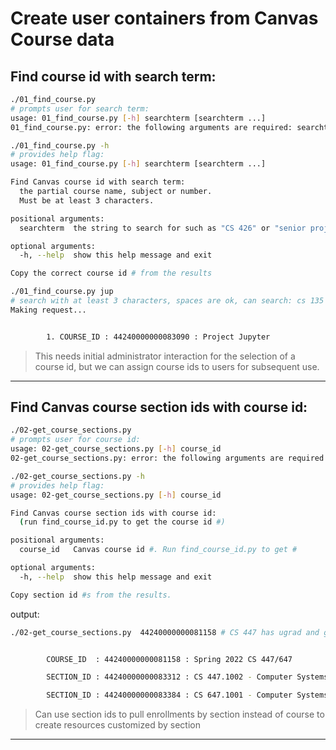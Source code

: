 
# Create user containers from Canvas Course data

## Find course id with search term: 
```bash
./01_find_course.py
# prompts user for search term: 
usage: 01_find_course.py [-h] searchterm [searchterm ...]
01_find_course.py: error: the following arguments are required: searchterm
```
```bash
./01_find_course.py -h
# provides help flag: 
usage: 01_find_course.py [-h] searchterm [searchterm ...]

Find Canvas course id with search term:
  the partial course name, subject or number.
  Must be at least 3 characters.

positional arguments:
  searchterm  the string to search for such as "CS 426" or "senior projects"

optional arguments:
  -h, --help  show this help message and exit

Copy the correct course id # from the results
```
```bash
./01_find_course.py jup
# search with at least 3 characters, spaces are ok, can search: cs 135
Making request...


        1. COURSE_ID : 44240000000083090 : Project Jupyter
```
> This needs initial administrator interaction for the selection of a course id, but we can assign course ids to users for subsequent use. 
---
## Find Canvas course section ids with course id:
```bash
./02-get_course_sections.py
# prompts user for course id:
usage: 02-get_course_sections.py [-h] course_id
02-get_course_sections.py: error: the following arguments are required: course_id
```
```bash
./02-get_course_sections.py -h
# provides help flag:
usage: 02-get_course_sections.py [-h] course_id

Find Canvas course section ids with course id:
  (run find_course_id.py to get the course id #)

positional arguments:
  course_id   Canvas course id #. Run find_course_id.py to get #

optional arguments:
  -h, --help  show this help message and exit

Copy section id #s from the results.
```
output: 
```bash
./02-get_course_sections.py  44240000000081158 # CS 447 has ugrad and grad sections: 


        COURSE_ID  : 44240000000081158 : Spring 2022 CS 447/647

        SECTION_ID : 44240000000083312 : CS 447.1002 - Computer Systems Admin - Spr22

        SECTION_ID : 44240000000083384 : CS 647.1001 - Computer Systems Admin - Spr22
```
> Can use section ids to pull enrollments by section instead of course to create resources customized by section
---

